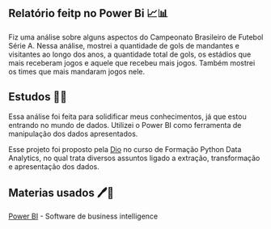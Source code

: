 ## Relatório feitp no Power Bi 📈📊

Fiz uma análise sobre alguns aspectos do Campeonato Brasileiro de Futebol Série A. Nessa análise, mostrei a quantidade de gols de mandantes e visitantes ao longo dos anos, a quantidade total de gols, os estádios que mais receberam jogos e aquele que recebeu mais jogos. Também mostrei os times que mais mandaram jogos nele.

## Estudos 📒📒

Essa análise foi feita para solidificar meus conhecimentos, já que estou entrando no mundo de dados. Utilizei o Power BI como ferramenta de manipulação dos dados apresentados.

Esse projeto foi proposto pela  [Dio](https://web.dio.me/home) no curso de Formação Python Data Analytics, no qual trata diversos assuntos ligado a extração, transformação e apresentação dos dados.

## Materias usados 🖊️📓

[Power BI](https://colab.research.google.com/](https://powerbi.microsoft.com/pt-br/landing/free-account/?ef_id=_k_Cj0KCQjw2a6wBhCVARIsABPeH1vLUPDmUWYZButc3ut4SZ1bTuVntCYP_LU207It20qJeKvvf6m2q70aAiWUEALw_wcB_k_&OCID=AIDcmmk4cy2ahx_SEM__k_Cj0KCQjw2a6wBhCVARIsABPeH1vLUPDmUWYZButc3ut4SZ1bTuVntCYP_LU207It20qJeKvvf6m2q70aAiWUEALw_wcB_k_&gad_source=1&gclid=Cj0KCQjw2a6wBhCVARIsABPeH1vLUPDmUWYZButc3ut4SZ1bTuVntCYP_LU207It20qJeKvvf6m2q70aAiWUEALw_wcB)) - Software de business intelligence

